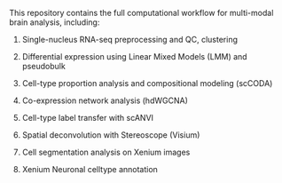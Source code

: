 This repository contains the full computational workflow for multi-modal brain analysis, including:

1. Single-nucleus RNA-seq preprocessing and QC, clustering

2. Differential expression using Linear Mixed Models (LMM) and pseudobulk

3. Cell-type proportion analysis and compositional modeling (scCODA)

4. Co-expression network analysis (hdWGCNA)

5. Cell-type label transfer with scANVI

6. Spatial deconvolution with Stereoscope (Visium)

7. Cell segmentation analysis on Xenium images

8. Xenium Neuronal celltype annotation



